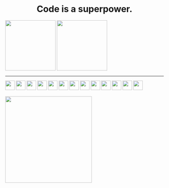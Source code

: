 <br/> 
  <h1 align="center" >Code is a superpower.</h1>

<!--     <img  height="180em"  src="http://pa1.narvii.com/6729/c90197d964d2107f7a57186687986dfd9f34f7c3_00.gif"> -->





  <div display="flex" justify-content="space-evenly">
    <img height="160em" src="https://github-readme-stats.vercel.app/api?username=layssaa&show_icons=true&theme=material-palenight&include_all_commits=true&count_private=true&title_color=F0D0FF&"/>
    <img height="160em" src="https://github-readme-stats.vercel.app/api/top-langs/?username=layssaa&layout=compact&langs_count=7&theme=material-palenight&title_color=F0D0FF&"/>
  </div>
  
  <hr/>
  
  <div >
  <img width="30px" src="https://cdn.jsdelivr.net/gh/devicons/devicon/icons/javascript/javascript-plain.svg" />
  <img width="30px" src="https://cdn.jsdelivr.net/gh/devicons/devicon/icons/typescript/typescript-original.svg" />
  <img width="30px" src="https://cdn.jsdelivr.net/gh/devicons/devicon/icons/css3/css3-original.svg" />
  <img width="30px" src="https://cdn.jsdelivr.net/gh/devicons/devicon/icons/html5/html5-original.svg" />
  <img  width="30px" src="https://cdn.jsdelivr.net/gh/devicons/devicon/icons/jquery/jquery-original.svg" />
  <img width="30px" src="https://cdn.jsdelivr.net/gh/devicons/devicon/icons/react/react-original.svg" />
  <img  width="30px" src="https://cdn.jsdelivr.net/gh/devicons/devicon/icons/nodejs/nodejs-original.svg" />
  <img  width="30px" src="https://cdn.jsdelivr.net/gh/devicons/devicon/icons/nginx/nginx-original.svg" />
  <img  width="30px" src="https://cdn.jsdelivr.net/gh/devicons/devicon/icons/ubuntu/ubuntu-plain.svg" />
  <img  width="30px" src="https://cdn.jsdelivr.net/gh/devicons/devicon/icons/webpack/webpack-plain.svg" />
  <img width="30px" src="https://cdn.jsdelivr.net/gh/devicons/devicon/icons/postgresql/postgresql-original.svg" />
  <img width="30px" src="https://cdn.jsdelivr.net/gh/devicons/devicon/icons/mongodb/mongodb-original.svg" />
  <img width="30px" src="https://cdn.jsdelivr.net/gh/devicons/devicon/icons/redis/redis-original.svg" />

  </div>

  

<!--   ![Snake animation](https://github.com/Layssaa/Layssaa/blob/output/github-contribution-grid-snake.svg) -->
  <br/>
  
<!--    <img  height="220vw"  src="https://miro.medium.com/max/1200/1*tIfSBv00rHWtBHKKp3QOXg.gif"> -->
<img height="275vw" src="https://thumbs.gfycat.com/FemaleLimitedEland-size_restricted.gif" />

